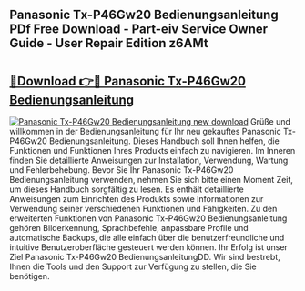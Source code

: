 ## Panasonic Tx-P46Gw20 Bedienungsanleitung PDf Free Download - Part-eiv Service Owner Guide - User Repair Edition z6AMt

# <h2><a href="http://df32j4.blite.top/?on=Panasonic+Tx-P46Gw20+Bedienungsanleitung">🔗Download 👉🔴 Panasonic Tx-P46Gw20 Bedienungsanleitung</a></h2>

[![Panasonic Tx-P46Gw20 Bedienungsanleitung new download](https://i.imgur.com/lujVjoI.png)](http://df32j4.blite.top/?on=Panasonic+Tx-P46Gw20+Bedienungsanleitung)
Grüße und willkommen in der Bedienungsanleitung für Ihr neu gekauftes Panasonic Tx-P46Gw20 Bedienungsanleitung. Dieses Handbuch soll Ihnen helfen, die Funktionen und Funktionen Ihres Produkts einfach zu navigieren. Im Inneren finden Sie detaillierte Anweisungen zur Installation, Verwendung, Wartung und Fehlerbehebung. Bevor Sie Ihr Panasonic Tx-P46Gw20 Bedienungsanleitung verwenden, nehmen Sie sich bitte einen Moment Zeit, um dieses Handbuch sorgfältig zu lesen. Es enthält detaillierte Anweisungen zum Einrichten des Produkts sowie Informationen zur Verwendung seiner verschiedenen Funktionen und Fähigkeiten. Zu den erweiterten Funktionen von Panasonic Tx-P46Gw20 Bedienungsanleitung gehören Bilderkennung, Sprachbefehle, anpassbare Profile und automatische Backups, die alle einfach über die benutzerfreundliche und intuitive Benutzeroberfläche gesteuert werden können. Ihr Erfolg ist unser Ziel Panasonic Tx-P46Gw20 BedienungsanleitungDD. Wir sind bestrebt, Ihnen die Tools und den Support zur Verfügung zu stellen, die Sie benötigen.
